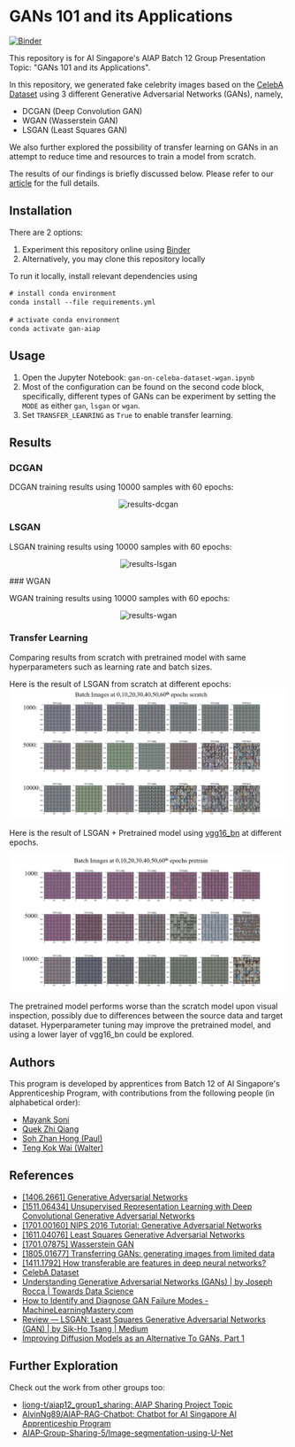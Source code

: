# GANs 101 and its Applications

[![Binder](https://mybinder.org/badge_logo.svg)](https://mybinder.org/v2/gh/mayank-soni/GAN/HEAD)

This repository is for AI Singapore's AIAP Batch 12 Group Presentation Topic: "GANs 101 and its Applications".

In this repository, we generated fake celebrity images based on the [CelebA Dataset](https://mmlab.ie.cuhk.edu.hk/projects/CelebA.html) using 3 different Generative Adversarial Networks (GANs), namely,

- DCGAN (Deep Convolution GAN)
- WGAN (Wasserstein GAN)
- LSGAN (Least Squares GAN)

We also further explored the possibility of transfer learning on GANs in an attempt to reduce time and resources to train a model from scratch.

The results of our findings is briefly discussed below. Please refer to our [article](/docs/article.md) for the full details.

## Installation

There are 2 options:

1. Experiment this repository online using [Binder](https://mybinder.org/v2/gh/mayank-soni/GAN/HEAD)
2. Alternatively, you may clone this repository locally

To run it locally, install relevant dependencies using

```
# install conda environment
conda install --file requirements.yml

# activate conda environment
conda activate gan-aiap
```

## Usage

1. Open the Jupyter Notebook: `gan-on-celeba-dataset-wgan.ipynb`
2. Most of the configuration can be found on the second code block, specifically, different types of GANs can be experiment by setting the `MODE` as either `gan`, `lsgan` or `wgan`.
3. Set `TRANSFER_LEANRING` as `True` to enable transfer learning.

## Results

### DCGAN

DCGAN training results using 10000 samples with 60 epochs:

<div align="center">

![results-dcgan](assets/gan-10000-xfer-False.gif)

</div>

### LSGAN

LSGAN training results using 10000 samples with 60 epochs:

<div align="center">

![results-lsgan](assets/lsgan-10000-xfer-False.gif)

</div>
### WGAN

WGAN training results using 10000 samples with 60 epochs:

<div align="center">

![results-wgan](assets/wgan-10000-xfer-False.gif)

</div>

### Transfer Learning

Comparing results from scratch with pretrained model with same hyperparameters such as learning rate and batch sizes.

Here is the result of LSGAN from scratch at different epochs:
![Results From Scratch](assets/tl-results-from-scratch.png)

Here is the result of LSGAN + Pretrained model using [vgg16_bn](https://pytorch.org/vision/main/models/generated/torchvision.models.vgg16_bn.html) at different epochs.

![Transfer Learning Results using VGG16_bn](assets/tl-results-pretrained.png)

The pretrained model performs worse than the scratch model upon visual inspection, possibly due to differences between the source data and target dataset. Hyperparameter tuning may improve the pretrained model, and using a lower layer of vgg16_bn could be explored.

## Authors

This program is developed by apprentices from Batch 12 of AI Singapore's Apprenticeship Program, with contributions from the following people (in alphabetical order):

- [Mayank Soni](https://github.com/mayank-soni)
- [Quek Zhi Qiang](https://github.com/qzq92)
- [Soh Zhan Hong (Paul)](https://github.com/PaulSZH95)
- [Teng Kok Wai (Walter)](https://github.com/davzoku)

## References

- [[1406.2661] Generative Adversarial Networks](https://arxiv.org/abs/1406.2661)
- [[1511.06434] Unsupervised Representation Learning with Deep Convolutional Generative Adversarial Networks](https://arxiv.org/abs/1511.06434#)
- [[1701.00160] NIPS 2016 Tutorial: Generative Adversarial Networks](https://arxiv.org/abs/1701.00160)
- [[1611.04076] Least Squares Generative Adversarial Networks](https://arxiv.org/abs/1611.04076)
- [[1701.07875] Wasserstein GAN](https://arxiv.org/abs/1701.07875)
- [[1805.01677] Transferring GANs: generating images from limited data](https://arxiv.org/abs/1805.01677)
- [[1411.1792] How transferable are features in deep neural networks?](https://arxiv.org/abs/1411.1792)
- [CelebA Dataset](https://mmlab.ie.cuhk.edu.hk/projects/CelebA.html)
- [Understanding Generative Adversarial Networks (GANs) | by Joseph Rocca | Towards Data Science](https://towardsdatascience.com/understanding-generative-adversarial-networks-gans-cd6e4651a29)
- [How to Identify and Diagnose GAN Failure Modes - MachineLearningMastery.com](https://machinelearningmastery.com/practical-guide-to-gan-failure-modes/)
- [Review — LSGAN: Least Squares Generative Adversarial Networks (GAN) | by Sik-Ho Tsang | Medium](https://sh-tsang.medium.com/review-lsgan-least-squares-generative-adversarial-networks-gan-bec12167e915)
- [Improving Diffusion Models as an Alternative To GANs, Part 1](https://developer.nvidia.com/blog/improving-diffusion-models-as-an-alternative-to-gans-part-1/)

## Further Exploration

Check out the work from other groups too:

- [liong-t/aiap12_group1_sharing: AIAP Sharing Project Topic](https://github.com/liong-t/aiap12_group1_sharing)
- [AlvinNg89/AIAP-RAG-Chatbot: Chatbot for AI Singapore AI Apprenticeship Program](https://github.com/AlvinNg89/AIAP-RAG-Chatbot)
- [AIAP-Group-Sharing-5/Image-segmentation-using-U-Net](https://github.com/AIAP-Group-Sharing-5/Image-segmentation-using-U-Net)
